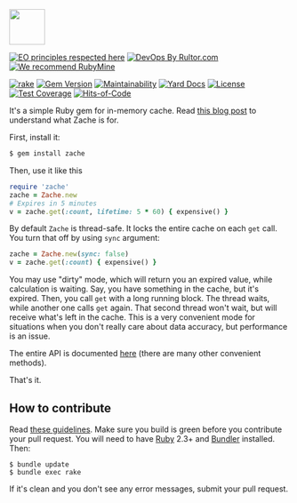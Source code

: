 <img src="/logo.svg" width="64px" height="64px"/>

[![EO principles respected here](https://www.elegantobjects.org/badge.svg)](https://www.elegantobjects.org)
[![DevOps By Rultor.com](http://www.rultor.com/b/yegor256/zache)](http://www.rultor.com/p/yegor256/zache)
[![We recommend RubyMine](https://www.elegantobjects.org/rubymine.svg)](https://www.jetbrains.com/ruby/)

[![rake](https://github.com/yegor256/zache/actions/workflows/rake.yml/badge.svg)](https://github.com/yegor256/zache/actions/workflows/rake.yml)
[![Gem Version](https://badge.fury.io/rb/zache.svg)](http://badge.fury.io/rb/zache)
[![Maintainability](https://api.codeclimate.com/v1/badges/c136afe340fa94f14696/maintainability)](https://codeclimate.com/github/yegor256/zache/maintainability)
[![Yard Docs](http://img.shields.io/badge/yard-docs-blue.svg)](http://rubydoc.info/github/yegor256/zache/master/frames)
[![License](https://img.shields.io/badge/license-MIT-green.svg)](https://github.com/yegor256/zache/blob/master/LICENSE.txt)
[![Test Coverage](https://img.shields.io/codecov/c/github/yegor256/zache.svg)](https://codecov.io/github/yegor256/zache?branch=master)
[![Hits-of-Code](https://hitsofcode.com/github/yegor256/zache)](https://hitsofcode.com/view/github/yegor256/zache)

It's a simple Ruby gem for in-memory cache.
Read [this blog post](https://www.yegor256.com/2019/02/05/zache.html)
to understand what Zache is for.

First, install it:

```bash
$ gem install zache
```

Then, use it like this

```ruby
require 'zache'
zache = Zache.new
# Expires in 5 minutes
v = zache.get(:count, lifetime: 5 * 60) { expensive() }
```

By default `Zache` is thread-safe. It locks the entire cache on each
`get` call. You turn that off by using `sync` argument:

```ruby
zache = Zache.new(sync: false)
v = zache.get(:count) { expensive() }
```

You may use "dirty" mode, which will return you an expired value, while
calculation is waiting. Say, you have something in the cache, but it's
expired. Then, you call `get` with a long running block. The thread waits,
while another one calls `get` again. That second thread won't wait, but will
receive what's left in the cache. This is a very convenient mode for situations
when you don't really care about data accuracy, but performance is an issue.

The entire API is documented [here](https://www.rubydoc.info/github/yegor256/zache/master/Zache)
(there are many other convenient methods).

That's it.

## How to contribute

Read [these guidelines](https://www.yegor256.com/2014/04/15/github-guidelines.html).
Make sure you build is green before you contribute
your pull request. You will need to have [Ruby](https://www.ruby-lang.org/en/) 2.3+ and
[Bundler](https://bundler.io/) installed. Then:

```
$ bundle update
$ bundle exec rake
```

If it's clean and you don't see any error messages, submit your pull request.
